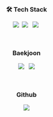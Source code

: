 <!--# 김영빈
## - 전주온빛중학교 인공지능부 1기 프로그래밍 담당  
## - 호남제일고등학교 인공지능부 1기 기장
## - 2022 미래교육 해커톤 SW·AI교육 창의캠프 고등부 1위
-->
<!--
**Nekonic/Nekonic** is a ✨ _special_ ✨ repository because its `README.md` (this file) appears on your GitHub profile.

Here are some ideas to get you started:

- 🔭 I’m currently working on ...
- 🌱 I’m currently learning ...
- 👯 I’m looking to collaborate on ...
- 🤔 I’m looking for help with ...
- 💬 Ask me about ...
- 📫 How to reach me: ...
- 😄 Pronouns: ...
- ⚡ Fun fact: ...
-->
  
<h3 align = "center"<b>🛠 Tech Stack</b></h3>
<p align = "center">
  <img src="https://img.shields.io/badge/C-A8B9CC?style=flat-square&logo=C&logoColor=white">&nbsp
  <img src = "https://img.shields.io/badge/C++-00599C?style=flat-square&logo=c%2B%2B&logoColor=white"/> &nbsp
  <img src="https://img.shields.io/badge/Java-007396?style=flat-square&logo=Java&logoColor=white">&nbsp
</p>
<br>
<h3 align = "center"<b>Baekjoon</b></h3>
<p align = "center">
  <img src = "http://mazassumnida.wtf/api/generate_badge?boj=funiculi_funicula&theme=warm"/> &nbsp
  <img src = "https://mazandi.herokuapp.com/api?handle=funiculi_funicula&theme=warm"/>
</p>
<br>
<h3 align = "center"<b>Github</b></h3>
<p align = "center">
  <img src = "https://github-readme-stats.vercel.app/api/top-langs/?username=Nekonic&hide=scss,html,ruby&layout=compact&theme=github_dark"/>
</p>
